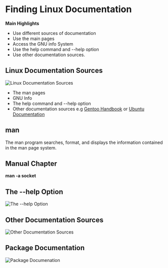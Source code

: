 # Finding Linux Documentation

**Main Highlights**
* Use different sources of documentation
* Use the main pages
* Access the GNU info System
* Use the help command and --help option
* Use other documentation sources.

## Linux Documentation Sources

![Linux Documentation Sources](https://courses.edx.org/assets/courseware/v1/cf55b1fe48a37f0ae2fed5fee049c262/asset-v1:LinuxFoundationX+LFS101x+2T2021+type@asset+block/LFS01_ch07_screen03.jpg)

* The man pages 
* GNU Info
* The help command and --help option
* Other documentation sources e.g [Gentoo Handbook](https://www.gentoo.org/support/documentation/) or [Ubuntu Documentation](https://help.ubuntu.com/community/CommunityHelpWiki)

## man
The man program searches, format, and displays the information contained in the man page system.

## Manual Chapter

**man -a socket**

## The --help Option

![The --help Option](https://courses.edx.org/assets/courseware/v1/f9d86b387589f5e13d24cc7e88272e61/asset-v1:LinuxFoundationX+LFS101x+2T2021+type@asset+block/manhelp.png)

## Other Documentation Sources

![Other Documentation Sources](https://courses.edx.org/assets/courseware/v1/d4be6c97491354162222dd6068f4ba04/asset-v1:LinuxFoundationX+LFS101x+2T2021+type@asset+block/LFS01_ch07_screen23.jpg)

## Package Documentation

![Package Documenation](https://courses.edx.org/assets/courseware/v1/dcab137a19a95616557b1c49f0754419/asset-v1:LinuxFoundationX+LFS101x+2T2021+type@asset+block/usrsharedoc.png)